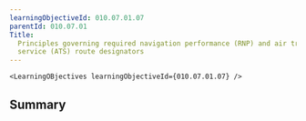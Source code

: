 ```yaml
---
learningObjectiveId: 010.07.01.07
parentId: 010.07.01
Title:
  Principles governing required navigation performance (RNP) and air traffic
  service (ATS) route designators
---
```


```tsx eval
<LearningOBjectives learningObjectiveId={010.07.01.07} />
```

## Summary
